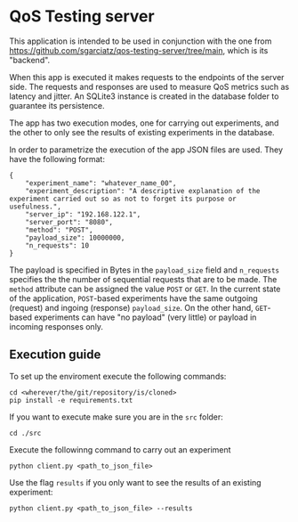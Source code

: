 # QoS Testing server

This application is intended to be used in conjunction with the one from https://github.com/sgarciatz/qos-testing-server/tree/main, which is its "backend".

When this app is executed it makes requests to the endpoints of the server side. The requests and responses are used to measure QoS metrics such as latency and jitter. An SQLite3 instance is created in the database folder to guarantee its persistence.

The app has two execution modes, one for carrying out experiments, and the other to only see the results of existing experiments in the database.

In order to parametrize the execution of the app JSON files are used. They have the following format:

```
{
    "experiment_name": "whatever_name_00",
    "experiment_description": "A descriptive explanation of the experiment carried out so as not to forget its purpose or usefulness.",
    "server_ip": "192.168.122.1",
    "server_port": "8080",
    "method": "POST",
    "payload_size": 10000000,
    "n_requests": 10
}
```
The payload is specified in Bytes in the `payload_size` field and `n_requests` specifies the the number of sequential requests that are to be made. The `method` attribute can be assigned the value `POST` or `GET`. In the current state of the application, `POST`-based experiments have the same outgoing (request) and ingoing (response) `payload_size`. On the other hand, `GET`-based experiments can have "no payload" (very little) or payload in incoming responses only.

## Execution guide
To set up the enviroment execute the following commands:

``` 
cd <wherever/the/git/repository/is/cloned>
pip install -e requirements.txt
```

If you want to execute make sure you are in the `src` folder:

```
cd ./src
```

Execute the followinng command to carry out an experiment

``` 
python client.py <path_to_json_file>
```

Use the flag `results` if you only want to see the results of an existing experiment:

```
python client.py <path_to_json_file> --results
```